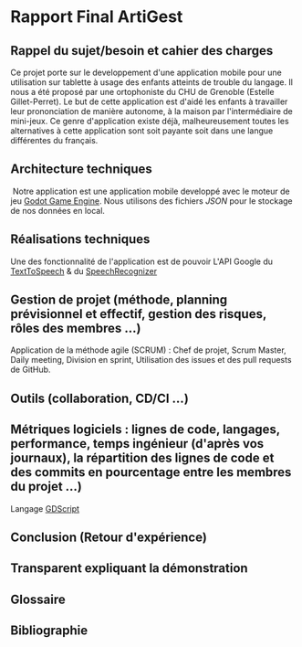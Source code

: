 # Rapport Final ArtiGest

## Rappel du sujet/besoin et cahier des charges
Ce projet porte sur le developpement d'une application mobile pour une utilisation sur tablette à usage des enfants atteints de trouble du langage.
Il nous a été proposé par une ortophoniste du CHU de Grenoble (Estelle Gillet-Perret).
Le but de cette application est d'aidé les enfants à travailler leur prononciation de manière autonome, à la maison par l'intermédiaire de mini-jeux.
Ce genre d'application existe déjà, malheureusement toutes les alternatives à cette application sont soit payante soit dans une langue différentes du français.

## Architecture techniques
![]()
Notre application est une application mobile developpé avec le moteur de jeu [Godot Game Engine](https://godotengine.org).
Nous utilisons des fichiers *JSON* pour le stockage de nos données en local.


## Réalisations techniques
Une des fonctionnalité de l'application est de pouvoir L'API Google du [TextToSpeech](https://developer.android.com/reference/android/speech/tts/TextToSpeech) & du [SpeechRecognizer](https://developer.android.com/reference/android/speech/SpeechRecognizer)


## Gestion de projet (méthode, planning prévisionnel et effectif, gestion des risques, rôles des membres ...)
Application de la méthode agile (SCRUM) : Chef de projet, Scrum Master, Daily meeting, Division en sprint, Utilisation des issues et des pull requests de GitHub.


## Outils (collaboration, CD/CI ...)


## Métriques logiciels : lignes de code, langages, performance, temps ingénieur (d'après vos journaux), la répartition des lignes de code et des commits en pourcentage entre les membres du projet ...)
Langage [GDScript](https://docs.godotengine.org/fr/latest/getting_started/scripting/gdscript/gdscript_advanced.html)



## Conclusion (Retour d'expérience)


## Transparent expliquant la démonstration


## Glossaire


## Bibliographie

